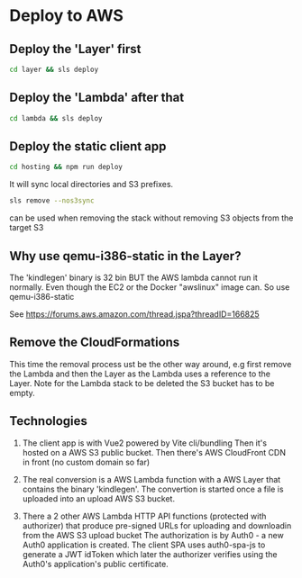 # Deploy to AWS

## Deploy the 'Layer' first

```bash
cd layer && sls deploy
```

## Deploy the 'Lambda' after that

```bash
cd lambda && sls deploy
```

## Deploy the static client app

```bash
cd hosting && npm run deploy
```

It will sync local directories and S3 prefixes.

```bash
sls remove --nos3sync
```

can be used when removing the stack without removing S3 objects from the target S3

## Why use qemu-i386-static in the Layer?

The 'kindlegen' binary is 32 bin BUT the AWS lambda cannot run it normally.
Even though the EC2 or the Docker "awslinux" image can.
So use qemu-i386-static

See https://forums.aws.amazon.com/thread.jspa?threadID=166825

## Remove the CloudFormations

This time the removal process ust be the other way around, e.g first remove the Lambda and then the Layer as the Lambda uses a reference to the Layer.
Note for the Lambda stack to be deleted the S3 bucket has to be empty.

## Technologies

1. The client app is with Vue2 powered by Vite cli/bundling
   Then it's hosted on a AWS S3 public bucket.
   Then there's AWS CloudFront CDN in front (no custom domain so far)

2. The real conversion is a AWS Lambda function with a AWS Layer that contains the binary 'kindlegen'. The convertion is started once a file is uploaded into an upload AWS S3 bucket. 

3. There a 2 other AWS Lambda HTTP API functions (protected with authorizer) that produce pre-signed URLs for uploading and downloadin from the AWS S3 upload bucket
   The authorization is by Auth0 - a new Auth0 application is created. The client SPA uses auth0-spa-js to generate a JWT idToken which later the authorizer verifies using the Auth0's application's public certificate.
